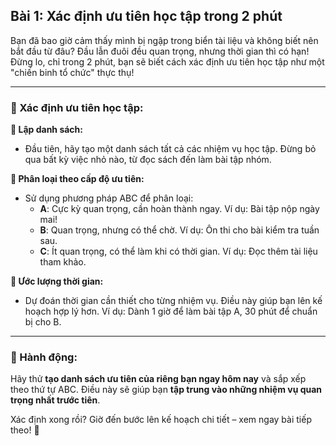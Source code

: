 ## Bài 1: Xác định ưu tiên học tập trong 2 phút

Bạn đã bao giờ cảm thấy mình bị ngập trong biển tài liệu và không biết nên bắt đầu từ đâu? Đầu lẫn đuôi đều quan trọng, nhưng thời gian thì có hạn! Đừng lo, chỉ trong 2 phút, bạn sẽ biết cách xác định ưu tiên học tập như một "chiến binh tổ chức" thực thụ!

---

### 📌 Xác định ưu tiên học tập:

**🔹 Lập danh sách:**
- Đầu tiên, hãy tạo một danh sách tất cả các nhiệm vụ học tập. Đừng bỏ qua bất kỳ việc nhỏ nào, từ đọc sách đến làm bài tập nhóm.

**🔹 Phân loại theo cấp độ ưu tiên:**
- Sử dụng phương pháp ABC để phân loại:
  - **A**: Cực kỳ quan trọng, cần hoàn thành ngay. Ví dụ: Bài tập nộp ngày mai!
  - **B**: Quan trọng, nhưng có thể chờ. Ví dụ: Ôn thi cho bài kiểm tra tuần sau.
  - **C**: Ít quan trọng, có thể làm khi có thời gian. Ví dụ: Đọc thêm tài liệu tham khảo.

**🔹 Ước lượng thời gian:**
- Dự đoán thời gian cần thiết cho từng nhiệm vụ. Điều này giúp bạn lên kế hoạch hợp lý hơn. Ví dụ: Dành 1 giờ để làm bài tập A, 30 phút để chuẩn bị cho B.

---

### 🚀 Hành động:

Hãy thử **tạo danh sách ưu tiên của riêng bạn ngay hôm nay** và sắp xếp theo thứ tự ABC. Điều này sẽ giúp bạn **tập trung vào những nhiệm vụ quan trọng nhất trước tiên**.

Xác định xong rồi? Giờ đến bước lên kế hoạch chi tiết – xem ngay bài tiếp theo! 📅
